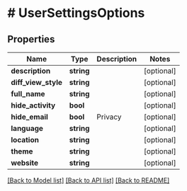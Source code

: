 # # UserSettingsOptions

## Properties

Name | Type | Description | Notes
------------ | ------------- | ------------- | -------------
**description** | **string** |  | [optional]
**diff_view_style** | **string** |  | [optional]
**full_name** | **string** |  | [optional]
**hide_activity** | **bool** |  | [optional]
**hide_email** | **bool** | Privacy | [optional]
**language** | **string** |  | [optional]
**location** | **string** |  | [optional]
**theme** | **string** |  | [optional]
**website** | **string** |  | [optional]

[[Back to Model list]](../../README.md#models) [[Back to API list]](../../README.md#endpoints) [[Back to README]](../../README.md)
